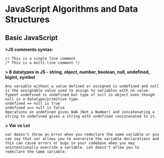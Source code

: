 # JavaScript Algorithms and Data Structures

## Basic JavaScript
**>JS comments syntax:**
```
// This is a single line comment
/* This is a multi-line comment */
```
**> 8 datatypes in JS - string, object, number, boolean, null, undefined, bigint, symbol**
```
Any variable without a value defined or assigned is undefined and null is the assignable value used to assign to variables with no value.
Typeof undefined is undefined but type of null is object even though null is a datatype/primitive type.
undefined == null is true
undefined === null is false
Operations on undefined gives NaN (Not a Number) and concatenating a string to undefined gives a string with undefined concatenated to it.
```
**> Var vs Let**
```
var doesn't throw an error when you redeclare the same variable or you can say that var allows you to overwrite the variable declarations and this can cause errors or bugs in your codebase when you may unintentionally override a variable. Let doesn't allow you to redeclare the same variable.
```
